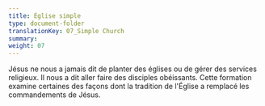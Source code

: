 ```yaml
---
title: Église simple
type: document-folder
translationKey: 07_Simple Church
summary: 
weight: 07
---
```

Jésus ne nous a jamais dit de planter des églises ou de gérer des services religieux. Il nous a dit aller faire des disciples obéissants. Cette formation examine certaines des façons dont la tradition de l'Église a remplacé les commandements de Jésus.